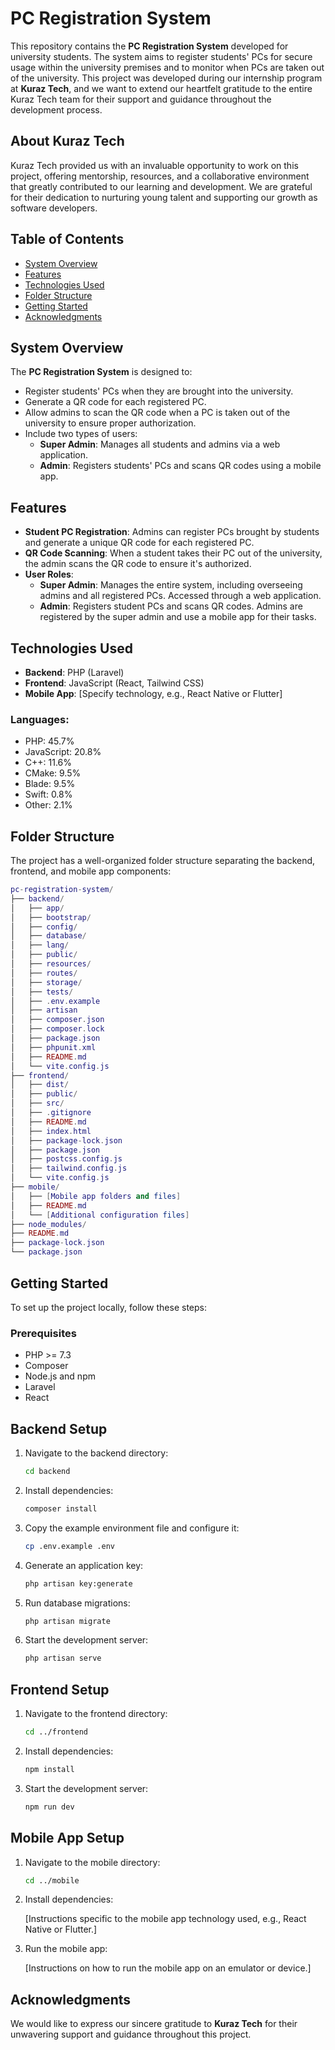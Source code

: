 # PC Registration System

This repository contains the **PC Registration System** developed for university students. The system aims to register students' PCs for secure usage within the university premises and to monitor when PCs are taken out of the university. This project was developed during our internship program at **Kuraz Tech**, and we want to extend our heartfelt gratitude to the entire Kuraz Tech team for their support and guidance throughout the development process.

## About Kuraz Tech

Kuraz Tech provided us with an invaluable opportunity to work on this project, offering mentorship, resources, and a collaborative environment that greatly contributed to our learning and development. We are grateful for their dedication to nurturing young talent and supporting our growth as software developers.

## Table of Contents

- [System Overview](#system-overview)
- [Features](#features)
- [Technologies Used](#technologies-used)
- [Folder Structure](#folder-structure)
- [Getting Started](#getting-started)
- [Acknowledgments](#acknowledgments)

## System Overview

The **PC Registration System** is designed to:

- Register students' PCs when they are brought into the university.
- Generate a QR code for each registered PC.
- Allow admins to scan the QR code when a PC is taken out of the university to ensure proper authorization.
- Include two types of users:
  - **Super Admin**: Manages all students and admins via a web application.
  - **Admin**: Registers students' PCs and scans QR codes using a mobile app.

## Features

- **Student PC Registration**: Admins can register PCs brought by students and generate a unique QR code for each registered PC.
- **QR Code Scanning**: When a student takes their PC out of the university, the admin scans the QR code to ensure it's authorized.
- **User Roles**:
  - **Super Admin**: Manages the entire system, including overseeing admins and all registered PCs. Accessed through a web application.
  - **Admin**: Registers student PCs and scans QR codes. Admins are registered by the super admin and use a mobile app for their tasks.

## Technologies Used

- **Backend**: PHP (Laravel)
- **Frontend**: JavaScript (React, Tailwind CSS)
- **Mobile App**: [Specify technology, e.g., React Native or Flutter]
  
### Languages:
- PHP: 45.7%
- JavaScript: 20.8%
- C++: 11.6%
- CMake: 9.5%
- Blade: 9.5%
- Swift: 0.8%
- Other: 2.1%

## Folder Structure

The project has a well-organized folder structure separating the backend, frontend, and mobile app components:

```lua
pc-registration-system/
├── backend/
│   ├── app/
│   ├── bootstrap/
│   ├── config/
│   ├── database/
│   ├── lang/
│   ├── public/
│   ├── resources/
│   ├── routes/
│   ├── storage/
│   ├── tests/
│   ├── .env.example
│   ├── artisan
│   ├── composer.json
│   ├── composer.lock
│   ├── package.json
│   ├── phpunit.xml
│   ├── README.md
│   └── vite.config.js
├── frontend/
│   ├── dist/
│   ├── public/
│   ├── src/
│   ├── .gitignore
│   ├── README.md
│   ├── index.html
│   ├── package-lock.json
│   ├── package.json
│   ├── postcss.config.js
│   ├── tailwind.config.js
│   └── vite.config.js
├── mobile/
│   ├── [Mobile app folders and files]
│   ├── README.md
│   └── [Additional configuration files]
├── node_modules/
├── README.md
├── package-lock.json
└── package.json
```
## Getting Started

To set up the project locally, follow these steps:

### Prerequisites

- PHP >= 7.3
- Composer
- Node.js and npm
- Laravel
- React
## Backend Setup

1. Navigate to the backend directory:

   ```bash
   cd backend
   ```
2. Install dependencies:

   ```bash
   composer install
   ```
3. Copy the example environment file and configure it:
   ```bash
   cp .env.example .env
   ```
4. Generate an application key:

   ```bash
   php artisan key:generate
   ```
5. Run database migrations:

   ```bash
   php artisan migrate
   ```
6. Start the development server:

   ```bash
   php artisan serve
   ```
## Frontend Setup

1. Navigate to the frontend directory:

   ```bash
   cd ../frontend
   ```
2. Install dependencies:

   ```bash
   npm install
   ```
3. Start the development server:

   ```bash
   npm run dev
   ```
## Mobile App Setup

1. Navigate to the mobile directory:

   ```bash
   cd ../mobile
   ```
2. Install dependencies:

   [Instructions specific to the mobile app technology used, e.g., React Native or Flutter.]

3. Run the mobile app:

   [Instructions on how to run the mobile app on an emulator or device.]

## Acknowledgments

We would like to express our sincere gratitude to **Kuraz Tech** for their unwavering support and guidance throughout this project.
